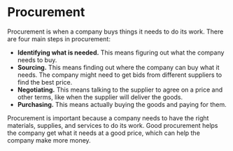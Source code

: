 # Procurement

Procurement is when a company buys things it needs to do its work. There are four main steps in procurement:

* **Identifying what is needed.** This means figuring out what the company needs to buy.
* **Sourcing.** This means finding out where the company can buy what it needs. The company might need to get bids from different suppliers to find the best price.
* **Negotiating.** This means talking to the supplier to agree on a price and other terms, like when the supplier will deliver the goods.
* **Purchasing.** This means actually buying the goods and paying for them.

 Procurement is important because a company needs to have the right materials, supplies, and services to do its work. Good procurement helps the company get what it needs at a good price, which can help the company make more money.
